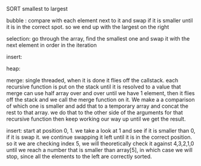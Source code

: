 SORT smallest to largest

bubble : compare with each element next to it and swap if it is smaller until it is in the correct spot. so we end up with the largest on the right

selection: go through the array, find the smallest one and swap it with the next element in order in the iteration

insert:

heap:

merge: single threaded, when it is done it flies off the callstack. each recursive function is put on the stack until it is resolved to a value that merge can use
half array over and over until we have 1 element, then it flies off the stack and we call the merge function on it. We make a a comparison of which one is smaller and add that to a temporary array and concat the rest to that array. we do that to the other side of the arguments for that recursive function then keep working our way up until we get the result.

insert: start at position 0, 1. we take a look at 1 and see if it is smaller than 0, if it is swap it. we continue swapping it left until it is in the correct position. so it we are checking index 5, we will theoretically check it against 4,3,2,1,0 until we reach a number that is smaller than array[5], in which case we will stop, since all the elements to the left are correctly sorted.
